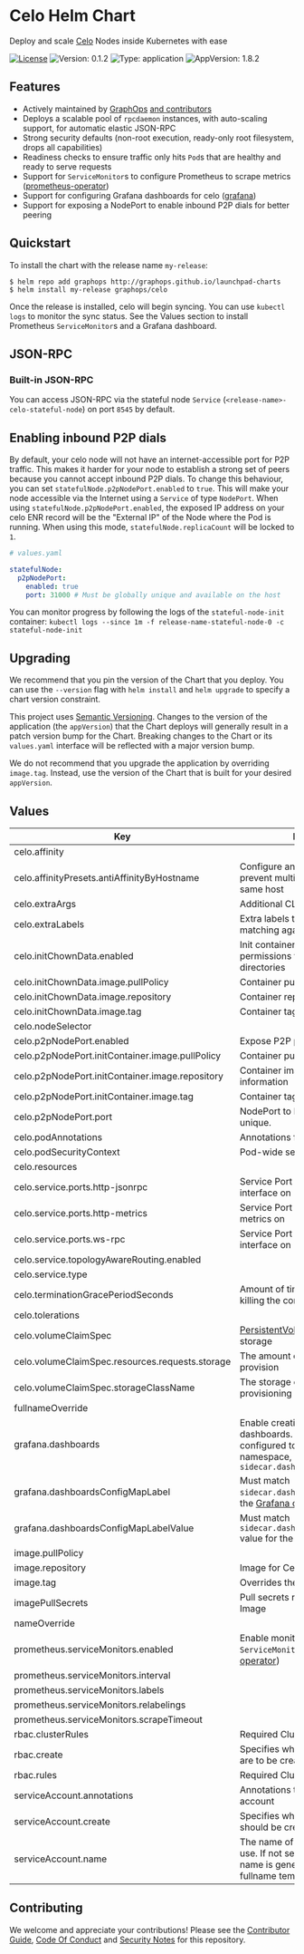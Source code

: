 # Celo Helm Chart

Deploy and scale [Celo](https://github.com/celo-org/celo-blockchain) Nodes inside Kubernetes with ease

[![License](https://img.shields.io/badge/License-Apache%202.0-blue.svg)](https://opensource.org/licenses/Apache-2.0) ![Version: 0.1.2](https://img.shields.io/badge/Version-0.1.2-informational?style=flat-square) ![Type: application](https://img.shields.io/badge/Type-application-informational?style=flat-square) ![AppVersion: 1.8.2](https://img.shields.io/badge/AppVersion-1.8.2-informational?style=flat-square)

## Features

- Actively maintained by [GraphOps](https://graphops.xyz) [and contributors](https://github.com/graphops/launchpad-charts/graphs/contributors)
- Deploys a scalable pool of `rpcdaemon` instances, with auto-scaling support, for automatic elastic JSON-RPC
- Strong security defaults (non-root execution, ready-only root filesystem, drops all capabilities)
- Readiness checks to ensure traffic only hits `Pod`s that are healthy and ready to serve requests
- Support for `ServiceMonitor`s to configure Prometheus to scrape metrics ([prometheus-operator](https://github.com/prometheus-operator/prometheus-operator))
- Support for configuring Grafana dashboards for celo ([grafana](https://github.com/grafana/helm-charts/tree/main/charts/grafana))
- Support for exposing a NodePort to enable inbound P2P dials for better peering

## Quickstart

To install the chart with the release name `my-release`:

```console
$ helm repo add graphops http://graphops.github.io/launchpad-charts
$ helm install my-release graphops/celo
```

Once the release is installed, celo will begin syncing. You can use `kubectl logs` to monitor the sync status. See the Values section to install Prometheus `ServiceMonitor`s and a Grafana dashboard.

## JSON-RPC

### Built-in JSON-RPC

You can access JSON-RPC via the stateful node `Service` (`<release-name>-celo-stateful-node`) on port `8545` by default.

## Enabling inbound P2P dials

By default, your celo node will not have an internet-accessible port for P2P traffic. This makes it harder for your node to establish a strong set of peers because you cannot accept inbound P2P dials. To change this behaviour, you can set `statefulNode.p2pNodePort.enabled` to `true`. This will make your node accessible via the Internet using a `Service` of type `NodePort`. When using `statefulNode.p2pNodePort.enabled`, the exposed IP address on your celo ENR record will be the "External IP" of the Node where the Pod is running. When using this mode, `statefulNode.replicaCount` will be locked to `1`.

```yaml
# values.yaml

statefulNode:
  p2pNodePort:
    enabled: true
    port: 31000 # Must be globally unique and available on the host
```

You can monitor progress by following the logs of the `stateful-node-init` container: `kubectl logs --since 1m -f release-name-stateful-node-0 -c stateful-node-init`

## Upgrading

We recommend that you pin the version of the Chart that you deploy. You can use the `--version` flag with `helm install` and `helm upgrade` to specify a chart version constraint.

This project uses [Semantic Versioning](https://semver.org/). Changes to the version of the application (the `appVersion`) that the Chart deploys will generally result in a patch version bump for the Chart. Breaking changes to the Chart or its `values.yaml` interface will be reflected with a major version bump.

We do not recommend that you upgrade the application by overriding `image.tag`. Instead, use the version of the Chart that is built for your desired `appVersion`.

## Values

| Key | Description | Type | Default |
|-----|-------------|------|---------|
 | celo.affinity |  | object | `{}` |
 | celo.affinityPresets.antiAffinityByHostname | Configure anti-affinity rules to prevent multiple instances on the same host | bool | `true` |
 | celo.extraArgs | Additional CLI arguments | list | `[]` |
 | celo.extraLabels | Extra labels to attach to the Pod for matching against | object | `{}` |
 | celo.initChownData.enabled | Init container to set the correct permissions to access data directories | bool | `true` |
 | celo.initChownData.image.pullPolicy | Container pull policy | string | `"IfNotPresent"` |
 | celo.initChownData.image.repository | Container repository | string | `"busybox"` |
 | celo.initChownData.image.tag | Container tag | string | `"1.36.1"` |
 | celo.nodeSelector |  | object | `{}` |
 | celo.p2pNodePort.enabled | Expose P2P port via NodePort | bool | `false` |
 | celo.p2pNodePort.initContainer.image.pullPolicy | Container pull policy | string | `"IfNotPresent"` |
 | celo.p2pNodePort.initContainer.image.repository | Container image to fetch nodeport information | string | `"lachlanevenson/k8s-kubectl"` |
 | celo.p2pNodePort.initContainer.image.tag | Container tag | string | `"v1.25.4"` |
 | celo.p2pNodePort.port | NodePort to be used. Must be unique. | int | `31000` |
 | celo.podAnnotations | Annotations for the `Pod` | object | `{}` |
 | celo.podSecurityContext | Pod-wide security context | object | `{"fsGroup":101337,"runAsGroup":101337,"runAsNonRoot":true,"runAsUser":101337}` |
 | celo.resources |  | object | `{}` |
 | celo.service.ports.http-jsonrpc | Service Port to expose JSON-RPC interface on | int | `8545` |
 | celo.service.ports.http-metrics | Service Port to expose Prometheus metrics on | int | `6060` |
 | celo.service.ports.ws-rpc | Service Port to expose WS-RPC interface on | int | `8546` |
 | celo.service.topologyAwareRouting.enabled |  | bool | `false` |
 | celo.service.type |  | string | `"ClusterIP"` |
 | celo.terminationGracePeriodSeconds | Amount of time to wait before force-killing the container | int | `60` |
 | celo.tolerations |  | list | `[]` |
 | celo.volumeClaimSpec | [PersistentVolumeClaimSpec](https://kubernetes.io/docs/reference/generated/kubernetes-api/v1.23/#persistentvolumeclaimspec-v1-core) for storage | object | `{"accessModes":["ReadWriteOnce"],"resources":{"requests":{"storage":"1.5Ti"}},"storageClassName":null}` |
 | celo.volumeClaimSpec.resources.requests.storage | The amount of disk space to provision | string | `"1.5Ti"` |
 | celo.volumeClaimSpec.storageClassName | The storage class to use when provisioning a persistent volume | string | `nil` |
 | fullnameOverride |  | string | `""` |
 | grafana.dashboards | Enable creation of Grafana dashboards. [Grafana chart](https://github.com/grafana/helm-charts/tree/main/charts/grafana#grafana-helm-chart) must be configured to search this namespace, see `sidecar.dashboards.searchNamespace` | bool | `false` |
 | grafana.dashboardsConfigMapLabel | Must match `sidecar.dashboards.label` value for the [Grafana chart](https://github.com/grafana/helm-charts/tree/main/charts/grafana#grafana-helm-chart) | string | `"grafana_dashboard"` |
 | grafana.dashboardsConfigMapLabelValue | Must match `sidecar.dashboards.labelValue` value for the [Grafana chart](https://github.com/grafana/helm-charts/tree/main/charts/grafana#grafana-helm-chart) | string | `"1"` |
 | image.pullPolicy |  | string | `"IfNotPresent"` |
 | image.repository | Image for Celo | string | `"us.gcr.io/celo-org/geth"` |
 | image.tag | Overrides the image tag | string | Chart.appVersion |
 | imagePullSecrets | Pull secrets required to fetch the Image | list | `[]` |
 | nameOverride |  | string | `""` |
 | prometheus.serviceMonitors.enabled | Enable monitoring by creating `ServiceMonitor` CRDs ([prometheus-operator](https://github.com/prometheus-operator/prometheus-operator)) | bool | `false` |
 | prometheus.serviceMonitors.interval |  | string | `nil` |
 | prometheus.serviceMonitors.labels |  | object | `{}` |
 | prometheus.serviceMonitors.relabelings |  | list | `[]` |
 | prometheus.serviceMonitors.scrapeTimeout |  | string | `nil` |
 | rbac.clusterRules | Required ClusterRole rules | list | See `values.yaml` |
 | rbac.create | Specifies whether RBAC resources are to be created | bool | `true` |
 | rbac.rules | Required ClusterRole rules | list | See `values.yaml` |
 | serviceAccount.annotations | Annotations to add to the service account | object | `{}` |
 | serviceAccount.create | Specifies whether a service account should be created | bool | `true` |
 | serviceAccount.name | The name of the service account to use. If not set and create is true, a name is generated using the fullname template | string | `""` |

## Contributing

We welcome and appreciate your contributions! Please see the [Contributor Guide](/CONTRIBUTING.md), [Code Of Conduct](/CODE_OF_CONDUCT.md) and [Security Notes](/SECURITY.md) for this repository.
